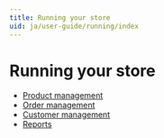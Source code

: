 ```yaml
---
title: Running your store
uid: ja/user-guide/running/index
---
```


# Running your store

* [Product management](xref:ja/user-guide/running/product-management/index)
* [Order management](xref:ja/user-guide/running/order-management/index)
* [Customer management](xref:ja/user-guide/running/customer-management/index)
* [Reports](xref:ja/user-guide/running/reports/index)